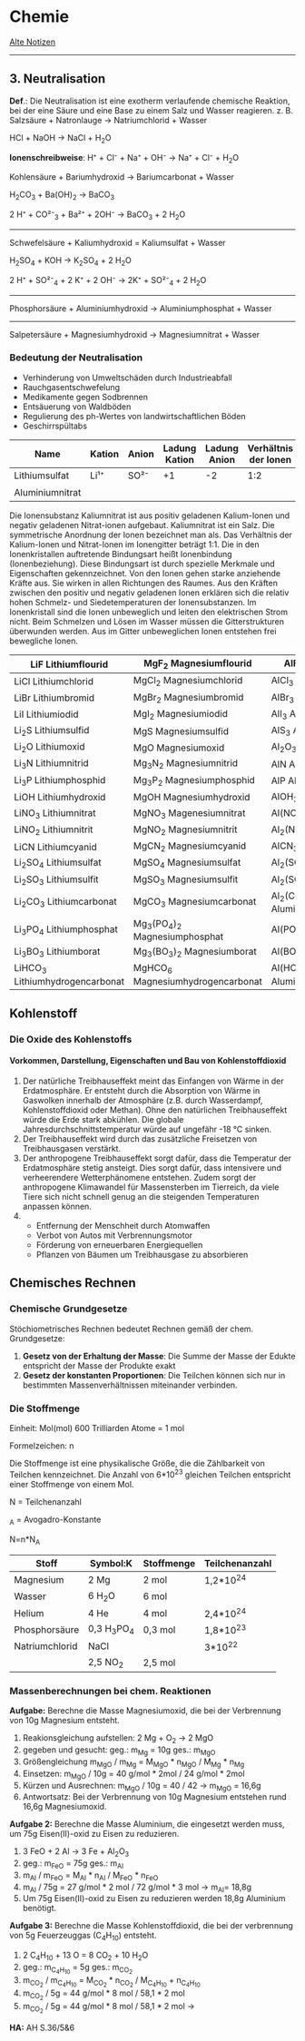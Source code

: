 # **Chemie**

[Alte Notizen](file:///home/raphael/Documents/School/Schuljahr_22-23/Chemie/Chemie_22-23.odt)

---

## 3. Neutralisation

**Def**.: Die Neutralisation ist eine exotherm verlaufende chemische Reaktion, bei der eine Säure und eine Base zu einem Salz und Wasser reagieren.
z. B. Salzsäure + Natronlauge -> Natriumchlorid + Wasser

HCl    +     NaOH    ->      NaCl      +  H<sub>2</sub>O


**Ionenschreibweise**: H⁺ + Cl⁻ + Na⁺ + OH⁻ -> Na⁺ + Cl⁻ + H<sub>2</sub>O

Kohlensäure + Bariumhydroxid -> Bariumcarbonat + Wasser

H<sub>2</sub>CO<sub>3</sub> + Ba(OH)<sub>2</sub> -> BaCO<sub>3</sub>

2 H⁺ + CO²⁻<sub>3</sub> + Ba²⁺ + 2OH⁻ -> BaCO<sub>3</sub> + 2 H<sub>2</sub>O

---

Schwefelsäure + Kaliumhydroxid = Kaliumsulfat + Wasser

H<sub>2</sub>SO<sub>4</sub> + KOH -> K<sub>2</sub>SO<sub>4</sub> + 2 H<sub>2</sub>O

2 H⁺ + SO²⁻<sub>4</sub> + 2 K⁺ +  2 OH⁻ -> 2K⁺ + SO²⁻<sub>4</sub> + 2 H<sub>2</sub>O

---

Phosphorsäure + Aluminiumhydroxid -> Aluminiumphosphat + Wasser

---

Salpetersäure + Magnesiumhydroxid -> Magnesiumnitrat + Wasser

### Bedeutung der Neutralisation

- Verhinderung von Umweltschäden durch Industrieabfall
- Rauchgasentschwefelung
- Medikamente gegen Sodbrennen
- Entsäuerung von Waldböden
- Regulierung des ph-Wertes von landwirtschaftlichen Böden
- Geschirrspültabs

| Name            | Kation | Anion | Ladung Kation | Ladung Anion | Verhältnis der Ionen | Formel                         |
|-----------------|--------|-------|---------------|--------------|----------------------|--------------------------------|
| Lithiumsulfat   | Li¹⁺   | SO²⁻  | +1            | -2           | 1:2                  | Li<sub>2</sub>SO<sub>3</sub>   |
| Aluminiumnitrat |        |       |               |              |                      | Al(NO<sub>3</sub>)<sub>3</sub> |

Die Ionensubstanz Kaliumnitrat ist aus positiv geladenen Kalium-Ionen und negativ geladenen Nitrat-ionen aufgebaut. Kaliumnitrat ist ein Salz.
Die symmetrische Anordnung der Ionen bezeichnet man als. Das Verhältnis der Kalium-Ionen und Nitrat-Ionen im Ionengitter beträgt 1:1.
Die in den Ionenkristallen auftretende Bindungsart heißt Ionenbindung (Ionenbeziehung). Diese Bindungsart ist durch spezielle Merkmale und Eigenschaften gekennzeichnet.
Von den Ionen gehen starke anziehende Kräfte aus. Sie wirken in allen Richtungen des Raumes. Aus den Kräften zwischen den positiv und negativ geladenen Ionen
erklären sich die relativ hohen Schmelz- und Siedetemperaturen der Ionensubstanzen.
Im Ionenkristall sind die Ionen unbeweglich und leiten den elektrischen Strom nicht.
Beim Schmelzen und Lösen im Wasser müssen die Gitterstrukturen überwunden werden. Aus im Gitter unbeweglichen Ionen entstehen frei bewegliche Ionen.

| LiF                Lithiumflourid               | MgF<sub>2</sub> Magnesiumflourid                             | AlF<sub>3</sub> Aluminiumflourid                             |
|-------------------------------------------------|--------------------------------------------------------------|--------------------------------------------------------------|
| LiCl            Lithiumchlorid                  | MgCl<sub>2</sub> Magnesiumchlorid                            | AlCl<sub>3</sub> Aluminiumchlorid                            |
| LiBr             Lithiumbromid                  | MgBr<sub>2</sub> Magnesiumbromid                             | AlBr<sub>3</sub> Aluminiumbromid                             |
| LiI              Lithiumiodid                   | MgI<sub>2</sub>  Magnesiumiodid                              | AlI<sub>3</sub> Aluminiumiodid                               |
| Li<sub>2</sub>S    Lithiumsulfid                | MgS Magnesiumsulfid                                          | AlS<sub>3</sub> Aluminiumsulfid                              |
| Li<sub>2</sub>O    Lithiumoxid                  | MgO Magnesiumoxid                                            | Al<sub>2</sub>O<sub>3</sub> Aluminiumoxid                    |
| Li<sub>3</sub>N    Lithiumnitrid                | Mg<sub>3</sub>N<sub>2</sub> Magnesiumnitrid                  | AlN Aluminiumnitrid                                          |
| Li<sub>3</sub>P    Lithiumphosphid              | Mg<sub>3</sub>P<sub>2</sub> Magnesiumphosphid                | AlP Aluminiumphosphid                                        |
| LiOH               Lithiumhydroxid              | MgOH Magnesiumhydroxid                                       | AlOH<sub>3</sub> Aluminiumhydroxid                           |
| LiNO<sub>3</sub>   Lithiumnitrat                | MgNO<sub>3</sub> Magenesiumnitrat                            | Al(NO<sub>3</sub>)<sub>3</sub> Aluminiumnitrat               |
| LiNO<sub>2</sub>   Lithiumnitrit                | MgNO<sub>2</sub> Magnesiumnitrit                             | Al<sub>2</sub>(NO<sub>2</sub>)<sub>3</sub> Aluminiumnitrit   |
| LiCN               Lithiumcyanid                | MgCN<sub>2</sub> Magnesiumcyanid                             | AlCN<sub>3</sub> Aluminiumcyanid                             |
| Li<sub>2</sub>SO<sub>4</sub>    Lithiumsulfat   | MgSO<sub>4</sub> Magnesiumsulfat                             | Al<sub>2</sub>(SO<sub>4</sub>)<sub>3</sub> Aluminiumsulfat   |
| Li<sub>2</sub>SO<sub>3</sub>    Lithiumsulfit   | MgSO<sub>3</sub> Magnesiumsulfit                             | Al<sub>2</sub>(SO<sub>3</sub>)<sub>3</sub> Aluminiumsulfit   |
| Li<sub>2</sub>CO<sub>3</sub>    Lithiumcarbonat | MgCO<sub>3</sub> Magnesiumcarbonat                           | Al<sub>2</sub>(CO<sub>3</sub>)<sub>3</sub> Aluminiumcarbonat |
| Li<sub>3</sub>PO<sub>4</sub>    Lithiumphosphat | Mg<sub>3</sub>(PO<sub>4</sub>)<sub>2</sub> Magnesiumphosphat | Al(PO<sub>4</sub>) Aluminiumphosphat                         |
| Li<sub>3</sub>BO<sub>3</sub>    Lithiumborat    | Mg<sub>3</sub>(BO<sub>3</sub>)<sub>2</sub> Magnesiumborat    | Al(BO<sub>3</sub>) Aluminiumborat                            |
| LiHCO<sub>3</sub>  Lithiumhydrogencarbonat      | MgHCO<sub>6</sub> Magnesiumhydrogencarbonat                  | Al(HCO<sub>3</sub>)<sub>3</sub> Aluminiumhydrogencarbonat    |

## Kohlenstoff

### Die Oxide des Kohlenstoffs

#### Vorkommen, Darstellung, Eigenschaften und Bau von Kohlenstoffdioxid

1. Der natürliche Treibhauseffekt meint das Einfangen von Wärme in der Erdatmosphäre.
Er entsteht durch die Absorption von Wärme in Gaswolken innerhalb der Atmosphäre (z.B. durch Wasserdampf, Kohlenstoffdioxid oder Methan).
Ohne den natürlichen Treibhauseffekt würde die Erde stark abkühlen. Die globale Jahresdurchschnittstemperatur würde auf ungefähr -18 °C sinken.
2. Der Treibhauseffekt wird durch das zusätzliche Freisetzen von Treibhausgasen verstärkt.
3. Der anthropogene Treibhauseffekt sorgt dafür, dass die Temperatur der Erdatmosphäre stetig ansteigt. Dies sorgt dafür,
dass intensivere und verheerendere Wetterphänomene entstehen. Zudem sorgt der anthropogene Klimawandel für Massensterben
im Tierreich, da viele Tiere sich nicht schnell genug an die steigenden Temperaturen anpassen können.
4. - Entfernung der Menschheit durch Atomwaffen
   - Verbot von Autos mit Verbrennungsmotor
   - Förderung von erneuerbaren Energiequellen
   - Pflanzen von Bäumen um Treibhausgase zu absorbieren

## Chemisches Rechnen

### Chemische Grundgesetze

Stöchiometrisches Rechnen bedeutet Rechnen gemäß der chem. Grundgesetze:
1. **Gesetz von der Erhaltung der Masse**: Die Summe der Masse der Edukte entspricht der Masse der Produkte exakt
2. **Gesetz der konstanten Proportionen**: Die Teilchen können sich nur in bestimmten Massenverhältnissen miteinander verbinden.

### Die Stoffmenge

Einheit: Mol(mol) 600 Trilliarden Atome = 1 mol

Formelzeichen: n

Die Stoffmenge ist eine physikalische Größe, die die Zählbarkeit von Teilchen kennzeichnet.
Die Anzahl von 6*10<sup>23</sup> gleichen Teilchen entspricht einer Stoffmenge von einem Mol.

N = Teilchenanzahl

<sub>A</sub> = Avogadro-Konstante

N=n*N<sub>A</sub>

| Stoff          | Symbol:K                        | Stoffmenge | Teilchenanzahl      |
|----------------|---------------------------------|------------|---------------------|
| Magnesium      | 2 Mg                            | 2 mol      | 1,2*10<sup>24</sup> |
| Wasser         | 6 H<sub>2</sub>O                | 6 mol      |                     |
| Helium         | 4 He                            | 4 mol      | 2,4*10<sup>24</sup> |
| Phosphorsäure  | 0,3 H<sub>3</sub>PO<sub>4</sub> | 0,3 mol    | 1,8*10<sup>23</sup> |
| Natriumchlorid | NaCl                            |            | 3*10<sup>22</sup>   |
|                | 2,5 NO<sub>2</sub>              | 2,5 mol    |                     |

### Massenberechnungen bei chem. Reaktionen

**Aufgabe:**
Berechne die Masse Magnesiumoxid, die bei der Verbrennung von 10g Magnesium entsteht.

1. Reakionsgleichung aufstellen: 2 Mg + O<sub>2</sub> -> 2 MgO
2. gegeben und gesucht: geg.: m<sub>Mg</sub> = 10g ges.: m<sub>MgO</sub>
3. Größengleichung m<sub>MgO</sub> / m<sub>Mg</sub> = M<sub>MgO</sub> * n<sub>MgO</sub> / M<sub>Mg</sub> * n<sub>Mg</sub>
4. Einsetzen: m<sub>MgO</sub> / 10g = 40 g/mol * 2mol / 24 g/mol * 2mol
5. Kürzen und Ausrechnen: m<sub>MgO</sub> / 10g = 40 / 42 -> m<sub>MgO</sub> = 16,6g
6. Antwortsatz: Bei der Verbrennung von 10g Magnesium entstehen rund 16,6g Magnesiumoxid.

**Aufgabe 2:**
Berechne die Masse Aluminium, die eingesetzt werden muss, um 75g Eisen(II)-oxid zu Eisen zu reduzieren.

1. 3 FeO + 2 Al -> 3 Fe + Al<sub>2</sub>O<sub>3</sub>
2. geg.: m<sub>FeO</sub> = 75g ges.: m<sub>Al</sub>
3. m<sub>Al</sub> / m<sub>FeO</sub> = M<sub>Al</sub> * n<sub>Al</sub> / M<sub>FeO</sub> * n<sub>FeO</sub>
4. m<sub>Al</sub> / 75g = 27 g/mol * 2 mol / 72 g/mol * 3 mol -> m<sub>Al</sub>= 18,8g
5. Um 75g Eisen(II)-oxid zu Eisen zu reduzieren werden 18,8g Aluminium benötigt.

**Aufgabe 3:** 
Berechne die Masse Kohlenstoffdioxid, die bei der verbrennung von 5g Feuerzeuggas (C<sub>4</sub>H<sub>10</sub>) entsteht.

1. 2 C<sub>4</sub>H<sub>10</sub> + 13 O = 8 CO<sub>2</sub> + 10 H<sub>2</sub>O
2. geg.: m<sub>C<sub>4</sub>H<sub>10</sub></sub> = 5g ges.: m<sub>CO<sub>2</sub></sub>
3. m<sub>CO<sub>2</sub></sub> / m<sub>C<sub>4</sub>H<sub>10</sub></sub> = M<sub>CO<sub>2</sub></sub> * n<sub>CO<sub>2</sub></sub> / M<sub>C<sub>4</sub>H<sub>10</sub></sub> + n<sub>C<sub>4</sub>H<sub>10</sub></sub>
4. m<sub>CO<sub>2</sub></sub> / 5g = 44 g/mol * 8 mol / 58,1 * 2 mol
5. m<sub>CO<sub>2</sub></sub> / 5g = 44 g/mol * 8 mol / 58,1 * 2 mol ->

**HA:** AH S.36/5&6